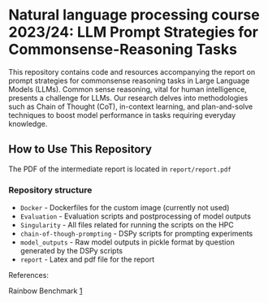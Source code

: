 # Natural language processing course 2023/24: LLM Prompt Strategies for Commonsense-Reasoning Tasks

This repository contains code and resources accompanying the report on prompt strategies for commonsense reasoning tasks in Large Language Models (LLMs). Common sense reasoning, vital for human intelligence, presents a challenge for LLMs. Our research delves into methodologies such as Chain of Thought (CoT), in-context learning, and plan-and-solve techniques to boost model performance in tasks requiring everyday knowledge.

## How to Use This Repository
The PDF of the intermediate report is located in `report/report.pdf`
### Repository structure
- `Docker` - Dockerfiles for the custom image (currently not used)
- `Evaluation` - Evaluation scripts and postprocessing of model outputs
- `Singularity` - All files related for running the scripts on the HPC
- `chain-of-though-prompting` - DSPy scripts for prompting experiments
- `model_outputs` - Raw model outputs in pickle format by question generated by the DSPy scripts
-  `report` - Latex and pdf file for the report
 

References:

Rainbow Benchmark [1](https://allenai.org/data/rainbow)
